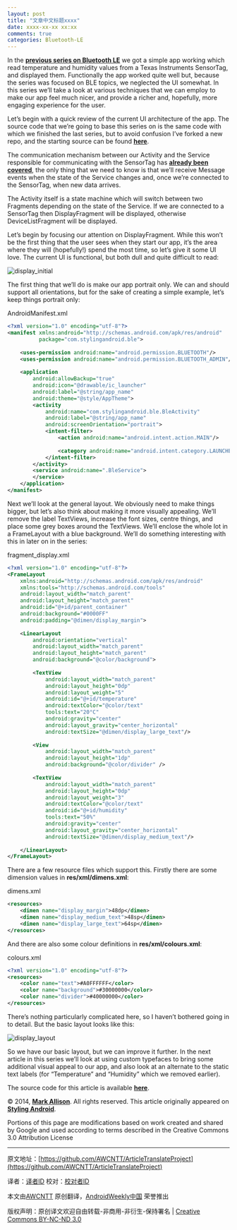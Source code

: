 ```yaml
---
layout: post
title: "文章中文标题xxxx"
date: xxxx-xx-xx xx:xx
comments: true
categories: Bluetooth-LE
---
```


In the [**previous series on Bluetooth LE**](http://blog.stylingandroid.com/archives/2394) we got a simple app working which read temperature and humidity values from a Texas Instruments SensorTag, and displayed them. Functionally the app worked quite well but, because the series was focused on BLE topics, we neglected the UI somewhat. In this series we’ll take a look at various techniques that we can employ to make our app feel much nicer, and provide a richer and, hopefully, more engaging experience for the user.

Let’s begin with a quick review of the current UI architecture of the app. The source code that we’re going to base this series on is the same code with which we finished the last series, but to avoid confusion I’ve forked a new repo, and the starting source can be found [**here**](https://bitbucket.org/StylingAndroid/appuiux/src/d6feddcb87aaf07d4eaafc6bb7150a48492e9dd3/?at=Initial).

The communication mechanism between our Activity and the Service responsible for communicating with the SensorTag has [**already been covered**](http://blog.stylingandroid.com/archives/2408), the only thing that we need to know is that we’ll receive Message events when the state of the Service changes and, once we’re connected to the SensorTag, when new data arrives.

The Activity itself is a state machine which will switch between two Fragments depending on the state of the Service. If we are connected to a SensorTag then DisplayFragment will be displayed, otherwise DeviceListFragment will be displayed.

Let’s begin by focusing our attention on DisplayFragment. While this won’t be the first thing that the user sees when they start our app, it’s the area where they will (hopefully!) spend the most time, so let’s give it some UI love. The current UI is functional, but both dull and quite difficult to read:

![display_initial](http://awcntt-article-image.qiniudn.com/issue103_display_initial.png)

The first thing that we’ll do is make our app portrait only. We can and should support all orientations, but for the sake of creating a simple example, let’s keep things portrait only:

AndroidManifest.xml

``` xml
<?xml version="1.0" encoding="utf-8"?>
<manifest xmlns:android="http://schemas.android.com/apk/res/android"
          package="com.stylingandroid.ble">
 
    <uses-permission android:name="android.permission.BLUETOOTH"/>
    <uses-permission android:name="android.permission.BLUETOOTH_ADMIN"/>
 
    <application
        android:allowBackup="true"
        android:icon="@drawable/ic_launcher"
        android:label="@string/app_name"
        android:theme="@style/AppTheme">
        <activity
            android:name="com.stylingandroid.ble.BleActivity"
            android:label="@string/app_name"
            android:screenOrientation="portrait">
            <intent-filter>
                <action android:name="android.intent.action.MAIN"/>
 
                <category android:name="android.intent.category.LAUNCHER"/>
            </intent-filter>
        </activity>
        <service android:name=".BleService">
        </service>
    </application> 
</manifest>
```

Next we’ll look at the general layout. We obviously need to make things bigger, but let’s also think about making it more visually appealing. We’ll remove the label TextViews, increase the font sizes, centre things, and place some grey boxes around the TextViews. We’ll enclose the whole lot in a FrameLayout with a blue background. We’ll do something interesting with this in later on in the series:

fragment_display.xml

``` xml
<?xml version="1.0" encoding="utf-8"?> 
<FrameLayout
    xmlns:android="http://schemas.android.com/apk/res/android"
    xmlns:tools="http://schemas.android.com/tools"
    android:layout_width="match_parent"
    android:layout_height="match_parent"
    android:id="@+id/parent_container"
    android:background="#0000FF"
    android:padding="@dimen/display_margin">
 
    <LinearLayout
        android:orientation="vertical"
        android:layout_width="match_parent"
        android:layout_height="match_parent"
        android:background="@color/background">
 
        <TextView
            android:layout_width="match_parent"
            android:layout_height="0dp"
            android:layout_weight="5"
            android:id="@+id/temperature"
            android:textColor="@color/text"
            tools:text="20°C"
            android:gravity="center"
            android:layout_gravity="center_horizontal"
            android:textSize="@dimen/display_large_text"/>
 
        <View
            android:layout_width="match_parent"
            android:layout_height="1dp"
            android:background="@color/divider" />
 
        <TextView
            android:layout_width="match_parent"
            android:layout_height="0dp"
            android:layout_weight="3"
            android:textColor="@color/text"
            android:id="@+id/humidity"
            tools:text="50%"
            android:gravity="center"
            android:layout_gravity="center_horizontal"
            android:textSize="@dimen/display_medium_text"/>
 
    </LinearLayout>
</FrameLayout>
```

There are a few resource files which support this. Firstly there are some dimension values in **res/xml/dimens.xml**:

dimens.xml

```xml
<resources>
    <dimen name="display_margin">48dp</dimen>
    <dimen name="display_medium_text">48sp</dimen>
    <dimen name="display_large_text">64sp</dimen>
</resources>
```

And there are also some colour definitions in **res/xml/colours.xml**:

colours.xml

``` xml
<?xml version="1.0" encoding="utf-8"?>
<resources>
    <color name="text">#A0FFFFFF</color>
    <color name="background">#30000000</color>
    <color name="divider">#40000000</color>
</resources>
```

There’s nothing particularly complicated here, so I haven’t bothered going in to detail. But the basic layout looks like this:

![display_layout](http://awcntt-article-image.qiniudn.com/issue103_display_layout.png)

So we have our basic layout, but we can improve it further. In the next article in this series we’ll look at using custom typefaces to bring some additional visual appeal to our app, and also look at an alternate to the static text labels (for “Temperature” and “Humidity” which we removed earlier).

The source code for this article is available [**here**](http://code.stylingandroid.com/appuiux/src/72ebcc0463e879f9d6f71df0100891bc9470189a/?at=Part1).

© 2014, [**Mark Allison**](http://blog.stylingandroid.com/). All rights reserved. This article originally appeared on [**Styling Android**](http://blog.stylingandroid.com/[link](http://)).

Portions of this page are modifications based on work created and shared by Google and used according to terms described in the Creative Commons 3.0 Attribution License

---


原文地址：[https://github.com/AWCNTT/ArticleTranslateProject](https://github.com/AWCNTT/ArticleTranslateProject)

译者：[译者ID](https://github.com/译者ID) 校对：[校对者ID](https://github.com/校对者ID)

本文由[AWCNTT](https://github.com/AWCNTT) 原创翻译，[AndroidWeekly中国](http://www.androidweekly.cn/) 荣誉推出

版权声明：原创译文欢迎自由转载-非商用-非衍生-保持署名 | [Creative Commons BY-NC-ND 3.0](http://creativecommons.org/licenses/by-nc-nd/3.0/deed.zh)